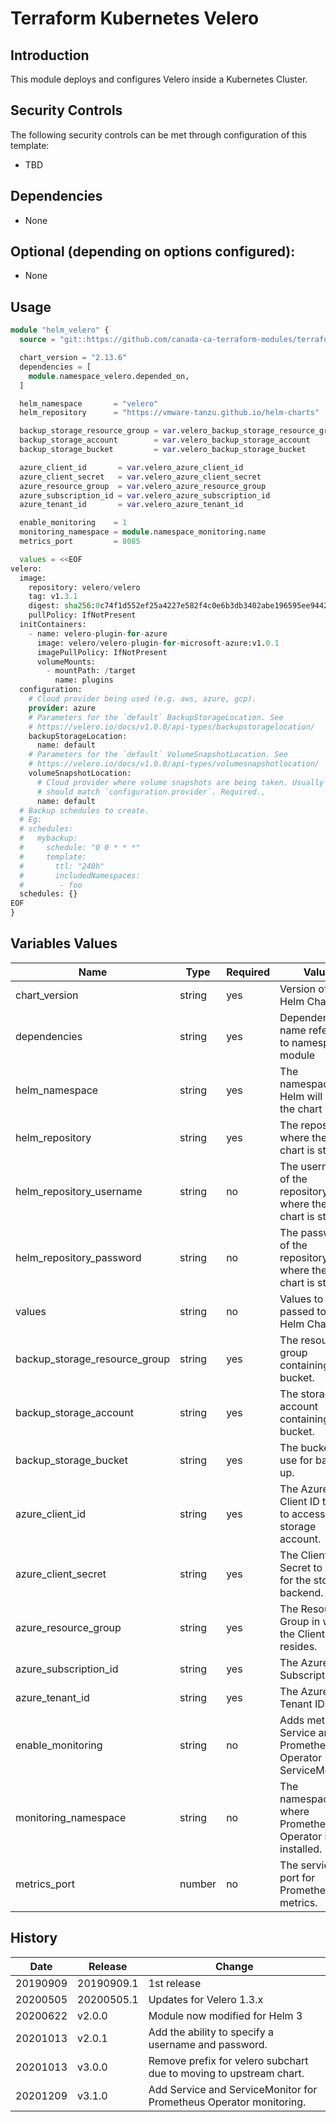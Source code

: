 # Terraform Kubernetes Velero

## Introduction

This module deploys and configures Velero inside a Kubernetes Cluster.

## Security Controls

The following security controls can be met through configuration of this template:

* TBD

## Dependencies

* None

## Optional (depending on options configured):

* None

## Usage

```terraform
module "helm_velero" {
  source = "git::https://github.com/canada-ca-terraform-modules/terraform-kubernetes-velero.git?ref=v3.1.0"

  chart_version = "2.13.6"
  dependencies = [
    module.namespace_velero.depended_on,
  ]

  helm_namespace       = "velero"
  helm_repository      = "https://vmware-tanzu.github.io/helm-charts"

  backup_storage_resource_group = var.velero_backup_storage_resource_group
  backup_storage_account        = var.velero_backup_storage_account
  backup_storage_bucket         = var.velero_backup_storage_bucket

  azure_client_id       = var.velero_azure_client_id
  azure_client_secret   = var.velero_azure_client_secret
  azure_resource_group  = var.velero_azure_resource_group
  azure_subscription_id = var.velero_azure_subscription_id
  azure_tenant_id       = var.velero_azure_tenant_id

  enable_monitoring    = 1
  monitoring_namespace = module.namespace_monitoring.name
  metrics_port         = 8085

  values = <<EOF
velero:
  image:
    repository: velero/velero
    tag: v1.3.1
    digest: sha256:0c74f1d552ef25a4227e582f4c0e6b3db3402abe196595ee9442ceeb43b99696
    pullPolicy: IfNotPresent
  initContainers:
    - name: velero-plugin-for-azure
      image: velero/velero-plugin-for-microsoft-azure:v1.0.1
      imagePullPolicy: IfNotPresent
      volumeMounts:
        - mountPath: /target
          name: plugins
  configuration:
    # Cloud provider being used (e.g. aws, azure, gcp).
    provider: azure
    # Parameters for the `default` BackupStorageLocation. See
    # https://velero.io/docs/v1.0.0/api-types/backupstoragelocation/
    backupStorageLocation:
      name: default
    # Parameters for the `default` VolumeSnapshotLocation. See
    # https://velero.io/docs/v1.0.0/api-types/volumesnapshotlocation/
    volumeSnapshotLocation:
      # Cloud provider where volume snapshots are being taken. Usually
      # should match `configuration.provider`. Required.,
      name: default
  # Backup schedules to create.
  # Eg:
  # schedules:
  #   mybackup:
  #     schedule: "0 0 * * *"
  #     template:
  #       ttl: "240h"
  #       includedNamespaces:
  #        - foo
  schedules: {}
EOF
}
```

## Variables Values

| Name                          | Type   | Required | Value                                                         |
| ----------------------------- | ------ | -------- | ------------------------------------------------------------- |
| chart_version                 | string | yes      | Version of the Helm Chart                                     |
| dependencies                  | string | yes      | Dependency name refering to namespace module                  |
| helm_namespace                | string | yes      | The namespace Helm will install the chart under               |
| helm_repository               | string | yes      | The repository where the Helm chart is stored                 |
| helm_repository_username      | string | no       | The username of the repository where the Helm chart is stored |
| helm_repository_password      | string | no       | The password of the repository where the Helm chart is stored |
| values                        | string | no       | Values to be passed to the Helm Chart                         |
| backup_storage_resource_group | string | yes      | The resource group containing the bucket.                     |
| backup_storage_account        | string | yes      | The storage account containing the bucket.                    |
| backup_storage_bucket         | string | yes      | The bucket to use for backing up.                             |
| azure_client_id               | string | yes      | The Azure Client ID to use to access the storage account.     |
| azure_client_secret           | string | yes      | The Client Secret to use for the storage backend.             |
| azure_resource_group          | string | yes      | The Resource Group in where the Client ID resides.            |
| azure_subscription_id         | string | yes      | The Azure Subscription ID.                                    |
| azure_tenant_id               | string | yes      | The Azure Tenant ID.                                          |
| enable_monitoring             | string | no       | Adds metrics Service and Prometheus Operator ServiceMonitor.  |
| monitoring_namespace          | string | no       | The namespace where Prometheus Operator is installed.         |
| metrics_port                  | number | no       | The service port for Prometheus metrics.                      |

## History

| Date     | Release    | Change                                                             |
| -------- | ---------- | ------------------------------------------------------------------ |
| 20190909 | 20190909.1 | 1st release                                                        |
| 20200505 | 20200505.1 | Updates for Velero 1.3.x                                           |
| 20200622 | v2.0.0     | Module now modified for Helm 3                                     |
| 20201013 | v2.0.1     | Add the ability to specify a username and password.                |
| 20201013 | v3.0.0     | Remove prefix for velero subchart due to moving to upstream chart. |
| 20201209 | v3.1.0     | Add Service and ServiceMonitor for Prometheus Operator monitoring. |
